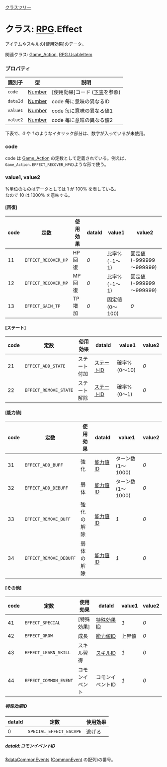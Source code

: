 [クラスツリー](index.md)

# クラス: [RPG](RPG.md).Effect
アイテムやスキルの[使用効果]のデータ。

関連クラス: [Game_Action](Game_Action.md), [RPG.UsableItem](RPG.UsableItem.md)

### プロパティ

| 識別子 | 型 | 説明 |
| --- | --- | --- |
| `code` | [Number](Number.md) | [使用効果]コード \([下表](RPG.Effect.md#code)を参照) |
| `dataId` | [Number](Number.md) | code 毎に意味の異なるID |
| `value1` | [Number](Number.md) | code 毎に意味の異なる値1 |
| `value2` | [Number](Number.md) | code 毎に意味の異なる値2 |

下表で、*0* や *1* のようなイタリック部分は、数字が入っているが未使用。

### code
code は [Game_Action](Game_Action.md) の定数として定義されている。例えば、<code>Game_Action.EFFECT_RECOVER_HP</code>のような形で使う。

### value1, value2
%単位のものはデータとしては 1 が 100% を表している。<br />
なので 10 は 1000% を意味する。

#### [回復]

| code | 定数 | 使用効果 | dataId | value1 | value2 |
| --- | --- | --- | --- | --- | --- |
| 11 | `EFFECT_RECOVER_HP` | HP回復 | *0* | 比率%(-1〜1) | 固定値(-999999～999999) |
| 12 | `EFFECT_RECOVER_MP` | MP回復 | *0* | 比率%(-1〜1) | 固定値(-999999～999999) |
| 13 | `EFFECT_GAIN_TP` | TP増加 | *0* | 固定値(0～100) | *0* |

#### [ステート]

| code | 定数 | 使用効果 | dataId | value1 | value2 |
| --- | --- | --- | --- | --- | --- |
| 21 | `EFFECT_ADD_STATE` | ステート付加 | [ステートID](RPG.State.md#ステートID) | 確率%(0〜10) | *0* |
| 22 | `EFFECT_REMOVE_STATE` | ステート解除 | [ステートID](RPG.State.md#ステートID) | 確率%(0〜1) | *0* |

#### [能力値]

| code | 定数 | 使用効果 | dataId | value1 | value2 |
| --- | --- | --- | --- | --- | --- |
| 31 | `EFFECT_ADD_BUFF` | 強化 | [能力値ID](RPG.Enemy.md#能力値id) | ターン数(1～1000) | *0* |
| 32  | `EFFECT_ADD_DEBUFF` | 弱体 | [能力値ID](RPG.Enemy.md#能力値id) | ターン数(1～1000) | *0* |
| 33  | `EFFECT_REMOVE_BUFF` | 強化の解除 | [能力値ID](RPG.Enemy.md#能力値id) | *1* | *0* |
| 34  | `EFFECT_REMOVE_DEBUFF` | 弱体の解除 | [能力値ID](RPG.Enemy.md#能力値id) | *1* | *0* |

#### [その他]

| code | 定数 | 使用効果 | dataId | value1 | value2 |
| --- | --- | --- | --- | --- | --- |
| 41 | `EFFECT_SPECIAL` | [特殊効果] | [特殊効果ID](RPG.Effect.md#特殊効果id) | *1* | *0* |
| 42  | `EFFECT_GROW` | 成長 | [能力値ID](RPG.Enemy.md#能力値id) | 上昇値 | *0* |
| 43  | `EFFECT_LEARN_SKILL` | スキル習得 | [スキルID](RPG.Skill.md#スキルid) | *1* | *0* |
| 44  | `EFFECT_COMMON_EVENT` | コモンイベント | コモンイベントID | *1* | *0* |

##### 特殊効果ID

| dataId | 定数 | 使用効果 |
| --- | --- | --- |
| 0 | `SPECIAL_EFFECT_ESCAPE`| 逃げる |

##### dataId:コモンイベントID

 [$dataCommonEvents](global.md#datacommonevents-arrayrpgcommonevent)  ([CommonEvent](RPG.CommonEvent.md) の配列)の番号。
 
